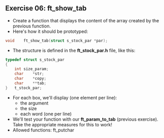 ## Exercise 06: ft_show_tab
- Create a function that displays the content of the array created by the previous function.
- Here's how it should be prototyped:
```C
void	ft_show_tab(struct s_stock_par *par);
```
- The structure is defined in the __ft_stock_par.h__ file, like this:
```C
typedef struct s_stock_par
{
	int	size_param;
	char	*str;
	char	*copy;
	char	**tab;
}	t_stock_par;
```
- For each box, we'll display (one element per line):
	- the argument
	- the size
	- each word (one per line)
- We'll test your function with our __ft_param_to_tab__ (previous exercise). Take the appropriate measures for this to work!
- Allowed functions: ft_putchar
